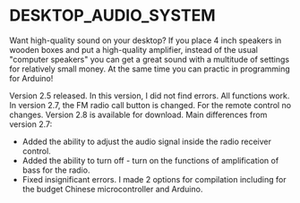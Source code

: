 # DESKTOP_AUDIO_SYSTEM
Want high-quality sound on your desktop? If you place 4 inch speakers in wooden boxes and put a high-quality amplifier, instead of the usual "computer speakers" you can get a great sound with a multitude of settings for relatively small money. At the same time you can practic in programming for Arduino!

Version 2.5 released. In this version, I did not find errors. All functions work. In version 2.7, the FM radio call button is changed. For the remote control no changes.
Version 2.8 is available for download. Main differences from version 2.7:
- Added the ability to adjust the audio signal inside the radio receiver control.
- Added the ability to turn off - turn on the functions of amplification of bass for the radio.
- Fixed insignificant errors.
I made 2 options for compilation including for the budget Chinese microcontroller and Arduino.
